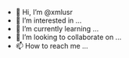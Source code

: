 - 👋 Hi, I’m @xmlusr
- 👀 I’m interested in ...
- 🌱 I’m currently learning ...
- 💞️ I’m looking to collaborate on ...
- 📫 How to reach me ...

<!---
xmlusr/xmlusr is a ✨ special ✨ repository because its `README.md` (this file) appears on your GitHub profile.
You can click the Preview link to take a look at your changes.
--->
